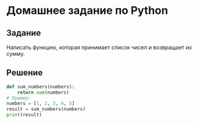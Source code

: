 # Домашнее задание по Python
## Задание
Написать функцию, которая принимает список чисел и возвращает их сумму.
## Решение
```python
def sum_numbers(numbers):
    return sum(numbers)
# Пример:
numbers = [1, 2, 3, 4, 5]
result = sum_numbers(numbers)
print(result)